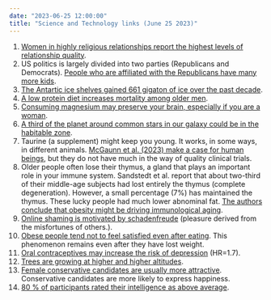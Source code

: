 ```yaml
---
date: "2023-06-25 12:00:00"
title: "Science and Technology links (June 25 2023)"
---
```




1. [Women in highly religious relationships report the highest levels of relationship quality](https://scholarsarchive.byu.edu/facpub/4328/).
1. US politics is largely divided into two parties (Republicans and Democrats). [People who are affiliated with the Republicans have many more kids](https://www.fatherly.com/health/republicans-have-more-children).
1. [The Antartic ice shelves gained 661 gigaton of ice over the past decade](https://tc.copernicus.org/articles/17/2059/2023/).
1. [A low protein diet increases mortality among older men](https://pubmed.ncbi.nlm.nih.gov/33009543/).
1. [Consuming magnesium may preserve your brain, especially if you are a woman](https://link.springer.com/article/10.1007/s00394-023-03123-x).
1. [A third of the planet around common stars in our galaxy could be in the habitable zone](https://news.ufl.edu/2023/05/exoplanet-habitability-/).
1. Taurine (a supplement) might keep you young. It works, in some ways, in different animals. [McGaunn et al. (2023) make a case for human beings](https://www.science.org/doi/10.1126/science.adi3025), but they do not have much in the way of quality clinical trials.
1. Older people often lose their thymus, a gland that plays an important role in your immune system. Sandstedt et al. report that about two-third of their middle-age subjects had lost entirely the thymus (complete degeneration). However, a small percentage (7%) has maintained the thymus. These lucky people had much lower abnominal fat. [The authors conclude that obesity might be driving immunological aging](https://www.researchsquare.com/article/rs-2499784/v1).
1. [Online shaming is motivated by schadenfreude](https://papers.ssrn.com/sol3/papers.cfm?abstract_id=4359608) (pleasure derived from the misfortunes of others.).
1. [Obese people tend not to feel satisfied even after eating](https://www.nature.com/articles/s42255-023-00816-9). This phenomenon remains even after they have lost weight.
1. [Oral contraceptives may increase the risk of depression](https://www.cambridge.org/core/journals/epidemiology-and-psychiatric-sciences/article/populationbased-cohort-study-of-oral-contraceptive-use-and-risk-of-depression/B3C611DD318D7DC536B4BD439343A5BD) (HR=1.7).
1. [Trees are growing at higher and higher altitudes](https://www.bbc.com/news/uk-scotland-highlands-islands-65903065).
1. [Female conservative candidates are usually more attractive](https://www.nature.com/articles/s41598-023-31796-1). Conservative candidates are more likely to express happiness.
1. [80 % of participants rated their intelligence as above average](https://www.sciencedirect.com/science/article/abs/pii/S0191886923002076).


